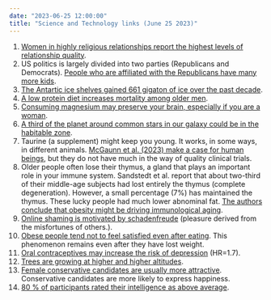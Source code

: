 ```yaml
---
date: "2023-06-25 12:00:00"
title: "Science and Technology links (June 25 2023)"
---
```




1. [Women in highly religious relationships report the highest levels of relationship quality](https://scholarsarchive.byu.edu/facpub/4328/).
1. US politics is largely divided into two parties (Republicans and Democrats). [People who are affiliated with the Republicans have many more kids](https://www.fatherly.com/health/republicans-have-more-children).
1. [The Antartic ice shelves gained 661 gigaton of ice over the past decade](https://tc.copernicus.org/articles/17/2059/2023/).
1. [A low protein diet increases mortality among older men](https://pubmed.ncbi.nlm.nih.gov/33009543/).
1. [Consuming magnesium may preserve your brain, especially if you are a woman](https://link.springer.com/article/10.1007/s00394-023-03123-x).
1. [A third of the planet around common stars in our galaxy could be in the habitable zone](https://news.ufl.edu/2023/05/exoplanet-habitability-/).
1. Taurine (a supplement) might keep you young. It works, in some ways, in different animals. [McGaunn et al. (2023) make a case for human beings](https://www.science.org/doi/10.1126/science.adi3025), but they do not have much in the way of quality clinical trials.
1. Older people often lose their thymus, a gland that plays an important role in your immune system. Sandstedt et al. report that about two-third of their middle-age subjects had lost entirely the thymus (complete degeneration). However, a small percentage (7%) has maintained the thymus. These lucky people had much lower abnominal fat. [The authors conclude that obesity might be driving immunological aging](https://www.researchsquare.com/article/rs-2499784/v1).
1. [Online shaming is motivated by schadenfreude](https://papers.ssrn.com/sol3/papers.cfm?abstract_id=4359608) (pleasure derived from the misfortunes of others.).
1. [Obese people tend not to feel satisfied even after eating](https://www.nature.com/articles/s42255-023-00816-9). This phenomenon remains even after they have lost weight.
1. [Oral contraceptives may increase the risk of depression](https://www.cambridge.org/core/journals/epidemiology-and-psychiatric-sciences/article/populationbased-cohort-study-of-oral-contraceptive-use-and-risk-of-depression/B3C611DD318D7DC536B4BD439343A5BD) (HR=1.7).
1. [Trees are growing at higher and higher altitudes](https://www.bbc.com/news/uk-scotland-highlands-islands-65903065).
1. [Female conservative candidates are usually more attractive](https://www.nature.com/articles/s41598-023-31796-1). Conservative candidates are more likely to express happiness.
1. [80 % of participants rated their intelligence as above average](https://www.sciencedirect.com/science/article/abs/pii/S0191886923002076).


